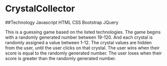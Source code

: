 # CrystalCollector

##Technology
  Javascript
  HTML
  CSS
  Bootstrap
  JQuery

This is a guessing game based on the listed technologies.  The game begins with a randomly generated number between 19-120. And each crystal is randomly assigned a value between 1-12. The crystal values are hidden from the user, until the user clicks on that crystal.  The user wins when their score is equal to the randomly generated number.  The user loses when their score is greater than the randomly generated number. 
